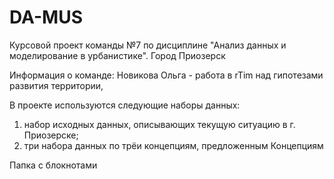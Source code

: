 # DA-MUS
Курсовой проект команды №7 по дисциплине "Анализ данных и моделирование в урбанистике". Город Приозерск

Информация о команде: 
Новикова Ольга - работа в rTim над гипотезами развития территории, 

В проекте используются следующие наборы данных:
1) набор исходных данных, описывающих текущую ситуацию в г. Приозерске;
2) три набора данных по трёи концепциям, предложенным Концепциям

Папка с блокнотами

